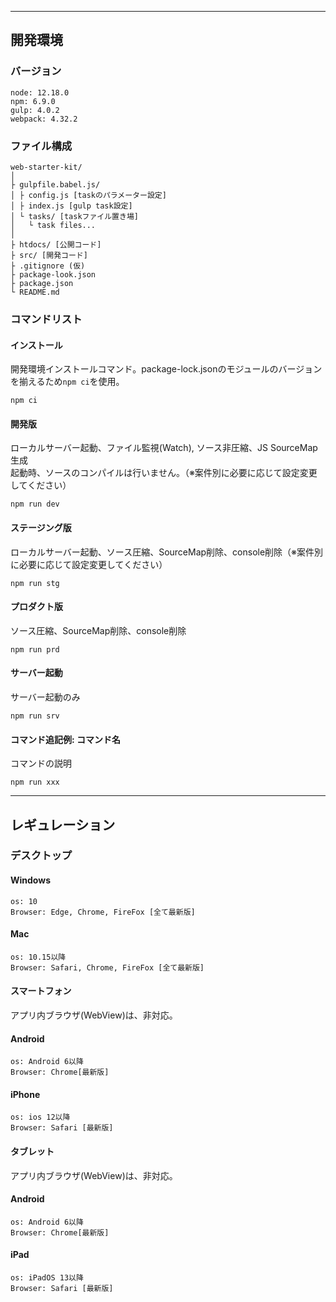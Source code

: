 

---

## 開発環境

### バージョン
```
node: 12.18.0
npm: 6.9.0
gulp: 4.0.2
webpack: 4.32.2
```

### ファイル構成
```
web-starter-kit/
│
├ gulpfile.babel.js/
│ ├ config.js [taskのパラメーター設定]
│ ├ index.js [gulp task設定]
│ └ tasks/ [taskファイル置き場]
│   └ task files...
│
├ htdocs/ [公開コード]
├ src/ [開発コード]
├ .gitignore (仮)
├ package-look.json
├ package.json
└ README.md
```

### コマンドリスト
#### インストール
開発環境インストールコマンド。package-lock.jsonのモジュールのバージョンを揃えるため`npm ci`を使用。
```
npm ci
```

#### 開発版
ローカルサーバー起動、ファイル監視(Watch), ソース非圧縮、JS SourceMap生成<br>
起動時、ソースのコンパイルは行いません。（※案件別に必要に応じて設定変更してください）
```
npm run dev
```

#### ステージング版
ローカルサーバー起動、ソース圧縮、SourceMap削除、console削除（※案件別に必要に応じて設定変更してください）
```
npm run stg
```

#### プロダクト版
ソース圧縮、SourceMap削除、console削除
```
npm run prd
```

#### サーバー起動
サーバー起動のみ
```
npm run srv
```

#### コマンド追記例: コマンド名
コマンドの説明
```
npm run xxx
```


---

## レギュレーション

### デスクトップ
#### Windows
```
os: 10
Browser: Edge, Chrome, FireFox [全て最新版]
```
#### Mac
```
os: 10.15以降
Browser: Safari, Chrome, FireFox [全て最新版]
```

#### スマートフォン
アプリ内ブラウザ(WebView)は、非対応。
#### Android
```
os: Android 6以降
Browser: Chrome[最新版]
```
#### iPhone
```
os: ios 12以降
Browser: Safari [最新版]
```

#### タブレット
アプリ内ブラウザ(WebView)は、非対応。
#### Android
```
os: Android 6以降
Browser: Chrome[最新版]
```
#### iPad
```
os: iPadOS 13以降
Browser: Safari [最新版]
```
